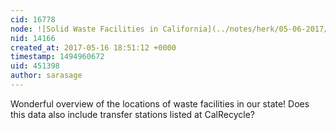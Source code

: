```yaml
---
cid: 16778
node: ![Solid Waste Facilities in California](../notes/herk/05-06-2017/solid-waste-facilities-in-california)
nid: 14166
created_at: 2017-05-16 18:51:12 +0000
timestamp: 1494960672
uid: 451398
author: sarasage
---
```


Wonderful overview of the locations of waste facilities in our state! Does this data also include transfer stations listed at CalRecycle?
